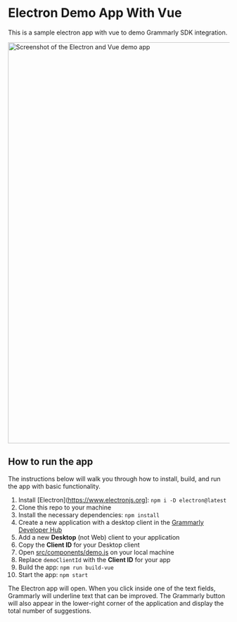 # Electron Demo App With Vue

This is a sample electron app with vue to demo Grammarly SDK integration.

<img width="912" alt="Screenshot of the Electron and Vue demo app" src="https://user-images.githubusercontent.com/3940962/153026427-5de8645e-fbb3-48c9-bf81-6690349df457.png">

## How to run the app

The instructions below will walk you through how to install, build, and run the app with basic functionality.

1. Install [Electron](https://www.electronjs.org]: `npm i -D electron@latest`
1. Clone this repo to your machine
1. Install the necessary dependencies: `npm install`
1. Create a new application with a desktop client in the [Grammarly Developer Hub](https://developer.grammarly.com/apps)
1. Add a new **Desktop** (not Web) client to your application
1. Copy the **Client ID** for your Desktop client
1. Open [src/components/demo.js](src/components/demo.js) on your local machine
1. Replace `demoClientId` with the **Client ID** for your app
1. Build the app: `npm run build-vue`
1. Start the app: `npm start`

The Electron app will open. When you click inside one of the text fields, Grammarly will underline text that can be improved. The Grammarly button will also appear in the lower-right corner of the application and display the total number of suggestions. 
